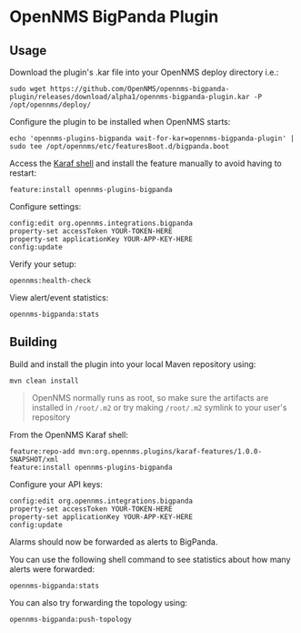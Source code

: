 # OpenNMS BigPanda Plugin

## Usage

Download the plugin's .kar file into your OpenNMS deploy directory i.e.:
```
sudo wget https://github.com/OpenNMS/opennms-bigpanda-plugin/releases/download/alpha1/opennms-bigpanda-plugin.kar -P /opt/opennms/deploy/
```

Configure the plugin to be installed when OpenNMS starts:
```
echo 'opennms-plugins-bigpanda wait-for-kar=opennms-bigpanda-plugin' | sudo tee /opt/opennms/etc/featuresBoot.d/bigpanda.boot
```

Access the [Karaf shell](https://opennms.discourse.group/t/karaf-cli-cheat-sheet/149) and install the feature manually to avoid having to restart:
```
feature:install opennms-plugins-bigpanda
```

Configure settings:
```
config:edit org.opennms.integrations.bigpanda
property-set accessToken YOUR-TOKEN-HERE
property-set applicationKey YOUR-APP-KEY-HERE
config:update
```

Verify your setup:
```
opennms:health-check
```

View alert/event statistics:
```
opennms-bigpanda:stats
```

## Building

Build and install the plugin into your local Maven repository using:
```
mvn clean install
```

> OpenNMS normally runs as root, so make sure the artifacts are installed in `/root/.m2` or try making `/root/.m2` symlink to your user's repository

From the OpenNMS Karaf shell:
```
feature:repo-add mvn:org.opennms.plugins/karaf-features/1.0.0-SNAPSHOT/xml
feature:install opennms-plugins-bigpanda
```

Configure your API keys:
```
config:edit org.opennms.integrations.bigpanda
property-set accessToken YOUR-TOKEN-HERE
property-set applicationKey YOUR-APP-KEY-HERE
config:update
```

Alarms should now be forwarded as alerts to BigPanda.

You can use the following shell command to see statistics about how many alerts were forwarded:
```
opennms-bigpanda:stats
```

You can also try forwarding the topology using:
```
opennms-bigpanda:push-topology
```
